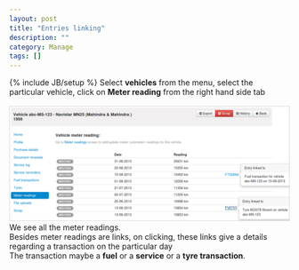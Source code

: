 ```yaml
---
layout: post
title: "Entries linking"
description: ""
category: Manage
tags: []
---
```

{% include JB/setup %}
Select **vehicles** from the menu, select the particular vehicle, click on **Meter reading** from the right hand side tab<br/>  
![Meter Reading](/assets/images/tb/entlink_01.png)  
We see all the meter readings.  
Besides meter readings are links, on clicking, these links give a details regarding a transaction on the particular day  
The transaction maybe a **fuel** or a **service** or a **tyre transaction**.

